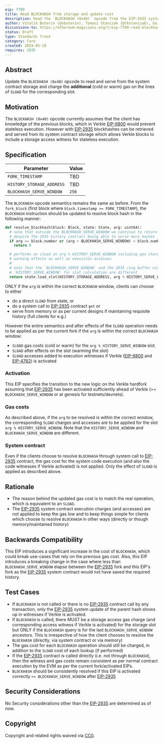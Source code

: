 ```yaml
---
eip: 7709
title: Read BLOCKHASH from storage and update cost
description: Read the `BLOCKHASH (0x40)` opcode from the EIP-2935 system contract storage and adjust its gas cost to reflect storage access.
author: Vitalik Buterin (@vbuterin), Tomasz Stanczak (@tkstanczak), Guillaume Ballet (@gballet), Gajinder Singh (@g11tech), Tanishq Jasoria (@tanishqjasoria), Ignacio Hagopian (@jsign), Jochem Brouwer (@jochem-brouwer), Gabriel Rocheleau (@gabrocheleau)
discussions-to: https://ethereum-magicians.org/t/eip-7709-read-blockhash-opcode-from-storage-and-adjust-gas-cost/20052
status: Draft
type: Standards Track
category: Core
created: 2024-05-18
requires: 2935
---
```


## Abstract

Update the `BLOCKHASH (0x40)` opcode to read and serve from the system contract storage and charge the **additional** (cold or warm) gas on the lines of `SLOAD` for the corresponding slot.

## Motivation

The `BLOCKHASH (0x40)` opcode currently assumes that the client has knowledge of the previous blocks, which in Verkle [EIP-6800](./eip-6800.md) would prevent stateless execution. However with [EIP-2935](./eip-2935.md) blockhashes can be retrieved and served from its system contract storage which allows Verkle blocks to include a storage access witness for stateless execution.

## Specification

| Parameter                 | Value  |
| ------------------------- | ------ |
| `FORK_TIMESTAMP`          | TBD    |
| `HISTORY_STORAGE_ADDRESS` | TBD    |
| `BLOCKHASH_SERVE_WINDOW`  | `256`  |

The `BLOCKHASH` opcode semantics remains the same as before. From the `fork_block` (first block where `block.timestamp >= FORK_TIMESTAMP`), the `BLOCKHASH` instruction should be updated to resolve block hash in the following manner:

```python
def resolve_blockhash(block: Block, state: State, arg: uint64):
  # note that outside the BLOCKHASH_SERVE_WINDOW we continue to return 0
  # despite the 2935 history contract being able to serve more hashes
  if arg >= block.number or (arg + BLOCKHASH_SERVE_WINDOW) < block.number
    return 0

  # performs an sload on arg % HISTORY_SERVE_WINDOW including gas charges,
  # warming effects as well as execution accesses
  #
  # note that the `BLOCKHASH_SERVE_WINDOW` and the 2935 ring buffer window
  # `HISTORY_SERVE_WINDOW` for slot calculation are different
  return state.load_slot(HISTORY_STORAGE_ADDRESS, arg % HISTORY_SERVE_WINDOW)
```

ONLY if the `arg` is within the correct `BLOCKHASH` window, clients can choose to either

* do a direct `SLOAD` from state, or
* do a system call to [EIP-2935](./eip-2935.md) contract `get` or
* serve from memory or as per current designs if maintaining requisite history (full clients for e.g.)

However the entire semantics and after effects of the `SLOAD` operation needs to be applied as per the current fork if the `arg` is within the correct `BLOCKHASH` window:

* `SLOAD` gas costs (cold or warm) for the `arg % HISTORY_SERVE_WINDOW` slot.
* `SLOAD` after effects on the slot (warming the slot)
* `SLOAD` accesses added to execution witnesses if Verkle ([EIP-6800](./eip-6800.md) and [EIP-4762](./eip-4762.md)) is activated

### Activation

This EIP specifies the transition to the new logic on the Verkle hardfork assuming that [EIP-2935](./eip-2935.md) has been activated sufficiently ahead of Verkle (>= `BLOCKHASH_SERVE_WINDOW` or at genesis for testnets/devnets).

### Gas costs

As described above, if the `arg` to be resolved is within the correct window, the corresponding `SLOAD` charges and accesses are to be applied for the slot `arg % HISTORY_SERVE_WINDOW`. Note that the `HISTORY_SERVE_WINDOW` and `BLOCKHASH_SERVE_WINDOW` are different.

### System contract

Even if the clients choose to resolve `BLOCKHASH` through system call to [EIP-2935](./eip-2935.md) contract, the gas cost for the system code execution (and also the code witnesses if Verkle activated) is not applied. Only the effect of `SLOAD` is applied as described above.

## Rationale

* The reason behind the updated gas cost is to match the real operation, which is equivalent to an `SLOAD`.
* The [EIP-2935](./eip-2935.md) system contract execution charges (and accesses) are not applied to keep the gas low and to keep things simple for clients which choose to resolve `BLOCKHASH` in other ways (directly or though memory/maintained history)

## Backwards Compatibility

This EIP introduces a significant increase in the cost of `BLOCKHASH`, which could break use-cases that rely on the previous gas cost. Also, this EIP introduces a breaking change in the case where less than `BLOCKHASH_SERVE_WINDOW` elapse between the [EIP-2935](./eip-2935.md) fork and this EIP's fork as the [EIP-2935](./eip-2935.md) system contract would not have saved the required history.

## Test Cases

* If `BLOCKHASH` is not called or there is no [EIP-2935](./eip-2935.md) contract call by any transaction, only the [EIP-2935](./eip-2935.md) system update of the parent hash shows up in witnesses if Verkle is activated.
* If `BLOCKHASH` is called, there MUST be a storage access gas charge (and corresponding access witness if Verkle is activated) for the storage slot but ONLY if the `BLOCKHASH` query is for the last `BLOCKHASH_SERVE_WINDOW` ancestors. This is irrespective of how the client chooses to resolve the `BLOCKHASH` (directly, via system contract or via memory)
* The gas cost for each `BLOCKHASH` operation should still be charged, in addition to the `SLOAD` cost of each lookup (if performed)
* If the [EIP-2935](./eip-2935.md) contract is called directly (i.e. not through `BLOCKHASH`), then the witness and gas costs remain consistent as per normal contract execution by the EVM as per the current fork/activated EIPs.
* `BLOCKHASH` should be consistently resolved if this EIP is activated correctly `>= BLOCKHASH_SERVE_WINDOW` after [EIP-2935](./eip-2935.md)

## Security Considerations

No Security considerations other than the [EIP-2935](./eip-2935.md) are determined as of now.

## Copyright

Copyright and related rights waived via [CC0](../LICENSE.md).
